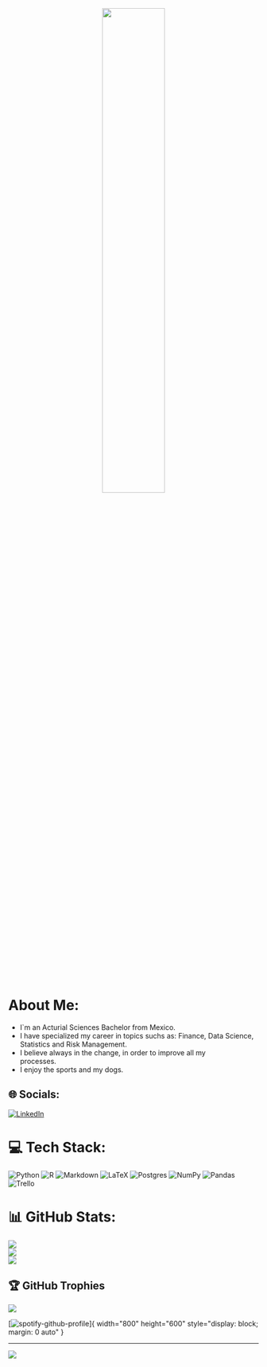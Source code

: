 <div align="center">
<img src="https://rishavanand.github.io/static/images/greetings.gif" align="center" style="width: 50%" />
</div>  

# About Me: 
- I`m an Acturial Sciences Bachelor from Mexico.<br>
- I have specialized my career in topics suchs as: Finance, Data Science,<br>Statistics and Risk Management.<br>
- I believe always in the change, in order to improve all my <br>processes. <br>
- I enjoy the sports and my dogs.


## 🌐 Socials:
[![LinkedIn](https://img.shields.io/badge/LinkedIn-%230077B5.svg?logo=linkedin&logoColor=white)](https://linkedin.com/in/ethan-leonel-garcía-melena-6a416a200) 

# 💻 Tech Stack:
![Python](https://img.shields.io/badge/python-3670A0?style=for-the-badge&logo=python&logoColor=ffdd54) ![R](https://img.shields.io/badge/r-%23276DC3.svg?style=for-the-badge&logo=r&logoColor=white) ![Markdown](https://img.shields.io/badge/markdown-%23000000.svg?style=for-the-badge&logo=markdown&logoColor=white) ![LaTeX](https://img.shields.io/badge/latex-%23008080.svg?style=for-the-badge&logo=latex&logoColor=white) ![Postgres](https://img.shields.io/badge/postgres-%23316192.svg?style=for-the-badge&logo=postgresql&logoColor=white) ![NumPy](https://img.shields.io/badge/numpy-%23013243.svg?style=for-the-badge&logo=numpy&logoColor=white) ![Pandas](https://img.shields.io/badge/pandas-%23150458.svg?style=for-the-badge&logo=pandas&logoColor=white) ![Trello](https://img.shields.io/badge/Trello-%23026AA7.svg?style=for-the-badge&logo=Trello&logoColor=white)


# 📊 GitHub Stats:
![](https://github-readme-stats.vercel.app/api?username=EthanLeonel&theme=dark&hide_border=false&include_all_commits=true&count_private=false)<br/>
![](https://github-readme-streak-stats.herokuapp.com/?user=EthanLeonel&theme=dark&hide_border=false)<br/>
![](https://github-readme-stats.vercel.app/api/top-langs/?username=EthanLeonel&theme=dark&hide_border=false&include_all_commits=true&count_private=false&layout=compact)

## 🏆 GitHub Trophies
![](https://github-profile-trophy.vercel.app/?username=EthanLeonel&theme=nord&no-frame=false&no-bg=true&margin-w=4)


[![spotify-github-profile](https://spotify-github-profile.vercel.app/api/view?uid=leogm123&cover_image=true&theme=default)]{ width="800" height="600" style="display: block; margin: 0 auto" }

---
[![](https://visitcount.itsvg.in/api?id=EthanLeonel&icon=0&color=0)](https://visitcount.itsvg.in)






